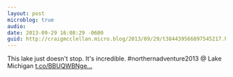 ```yaml
---
layout: post
microblog: true
audio: 
date: 2013-09-29 16:08:29 -0600
guid: http://craigmcclellan.micro.blog/2013/09/29/t384439566897545217.html
---
```

This lake just doesn't stop. It's incredible. #northernadventure2013 @ Lake Michigan [t.co/BBUQWBNge...](http://t.co/BBUQWBNgea)
